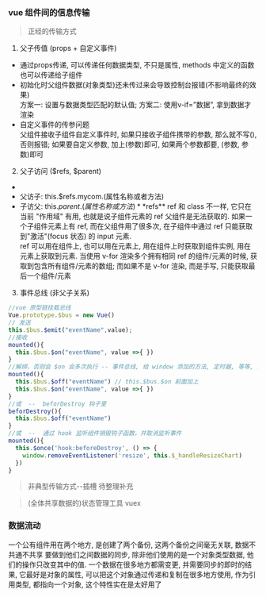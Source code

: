 ### vue 组件间的信息传输
> 正经的传输方式
1. 父子传值 (props + 自定义事件)
  - 通过props传递, 可以传递任何数据类型, 不只是属性, methods 中定义的函数也可以传递给子组件
  - 初始化时父组件数据(对象类型)还未传过来会导致控制台报错(不影响最终的效果)  
  方案一: 设置与数据类型匹配的默认值; 方案二: 使用v-if=”数据”, 拿到数据才渲染  
  - 自定义事件的传参问题  
    父组件接收子组件自定义事件时, 如果只接收子组件携带的参数, 那么就不写(), 否则报错; 如果要自定义参数, 加上(参数)即可, 如果两个参数都要, (参数, 参数)即可  
  
2. 父子访问 ($refs, $parent)
  - <my-component ref='mycom'></my-component> 
  - 父访子: this.$refs.mycom.(属性名称或者方法) 
  - 子访父: this.$parent.(属性名称或方法)
**$refs**
ref 和 class 不一样, 它只在当前 "作用域" 有用, 也就是说子组件元素的 ref 父组件是无法获取的. 如果一个子组件元素上有 ref, 而在父组件用了很多次, 在子组件中通过 ref 只能获取到"激活"(focus 状态) 的 input 元素.  
ref 可以用在组件上, 也可以用在元素上, 用在组件上时获取到组件实例, 用在元素上获取到元素. 当使用 v-for 渲染多个拥有相同 ref 的组件/元素的时候, 获取到包含所有组件/元素的数组; 而如果不是 v-for 渲染, 而是手写, 只能获取最后一个组件/元素

  
3. 事件总线 (非父子关系)
  ```js  
  //vue 原型链挂载总线 
  Vue.prototype.$bus = new Vue()
  // 发送
  this.$bus.$emit("eventName",value); 
  //接收
  mounted(){
    this.$bus.$on("eventName", value =>{ })
  }
  //解绑，否则会 $on 会多次执行 -- 事件总线, 给 window 添加的方法, 定时器, 等等, 全局的东西不会随着组件销毁而销毁, 所以要手动去除  
  mounted(){
    this.$bus.$off("eventName") // this.$bus.$on 前面加上
    this.$bus.$on("eventName", value =>{ })
  }
  //或  --  beforDestroy 钩子里
  beforDestroy(){
    this.$bus.$off("eventName") 
  }
  //或  --  通过 hook 监听组件销毁钩子函数，并取消监听事件
  mounted(){    
    this.$once('hook:beforeDestroy', () => {
      window.removeEventListener('resize', this.$_handleResizeChart)
    })
  }
  ```

> 非典型传输方式--插槽
待整理补充

> (全体共享数据的)状态管理工具 vuex


### 数据流动
一个公有组件用在两个地方, 是创建了两个备份, 这两个备份之间毫无关联, 数据不共通不共享
要做到他们之间数据的同步, 除非他们使用的是一个对象类型数据, 他们的操作只改变其中的值. 一个数据在很多地方都需变更, 并需要同步的即时的结果, 它最好是对象的属性, 可以把这个对象通过传递和复制在很多地方使用, 作为引用类型, 都指向一个对象, 这个特性实在是太好用了